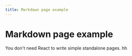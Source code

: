 ```yaml
---
title: Markdown page example
---
```


# Markdown page example

You don't need React to write simple standalone pages.
hh
